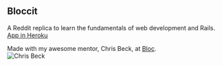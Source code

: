 ## Bloccit
A Reddit replica to learn the fundamentals of web development and Rails. <br />
[App in Heroku](https://protected-stream-3965.herokuapp.com/about)<br />

Made with my awesome mentor, Chris Beck, at [Bloc](http://bloc.io).<br>
![Chris Beck](https://media.licdn.com/mpr/mpr/shrinknp_400_400/p/7/000/2b5/190/05ddd10.jpg)
